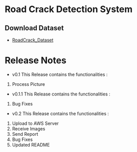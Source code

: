 # Road Crack Detection System

## Download Dataset 
 - [RoadCrack_Dataset](https://drive.google.com/open?id=1IvCbX3OndSFrwqX3nYhXnzkkCgMm1_tw)
# Release Notes
- v0.1
This Release contains the functionalities :
1. Process Picture

- v0.1.1
This Release contains the functionalities :
1. Bug Fixes

- v0.2
This Release contains the functionalities :
1. Upload to AWS Server
2. Receive Images
3. Send Report
4. Bug Fixes
5. Updated README
  
